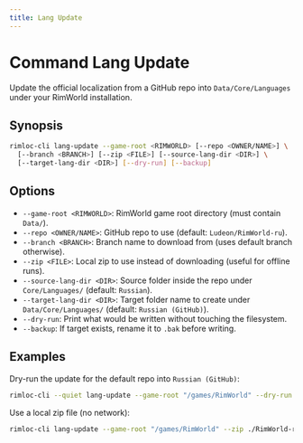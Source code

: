 ```yaml
---
title: Lang Update
---
```


# Command Lang Update

Update the official localization from a GitHub repo into `Data/Core/Languages` under your RimWorld installation.

## Synopsis

```bash
rimloc-cli lang-update --game-root <RIMWORLD> [--repo <OWNER/NAME>] \
  [--branch <BRANCH>] [--zip <FILE>] [--source-lang-dir <DIR>] \
  [--target-lang-dir <DIR>] [--dry-run] [--backup]
```

## Options
- `--game-root <RIMWORLD>`: RimWorld game root directory (must contain `Data/`).
- `--repo <OWNER/NAME>`: GitHub repo to use (default: `Ludeon/RimWorld-ru`).
- `--branch <BRANCH>`: Branch name to download from (uses default branch otherwise).
- `--zip <FILE>`: Local zip to use instead of downloading (useful for offline runs).
- `--source-lang-dir <DIR>`: Source folder inside the repo under `Core/Languages/` (default: `Russian`).
- `--target-lang-dir <DIR>`: Target folder name to create under `Data/Core/Languages/` (default: `Russian (GitHub)`).
- `--dry-run`: Print what would be written without touching the filesystem.
- `--backup`: If target exists, rename it to `.bak` before writing.

## Examples

Dry-run the update for the default repo into `Russian (GitHub)`:

```bash
rimloc-cli --quiet lang-update --game-root "/games/RimWorld" --dry-run
```

Use a local zip file (no network):

```bash
rimloc-cli lang-update --game-root "/games/RimWorld" --zip ./RimWorld-ru.zip --backup
```

